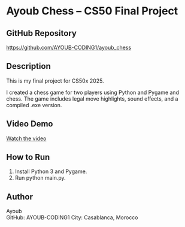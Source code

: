 # Ayoub Chess – CS50 Final Project

## GitHub Repository
https://github.com/AYOUB-CODING1/ayoub_chess

## Description
This is my final project for CS50x 2025.

I created a chess game for two players using Python and Pygame and chess. The game includes legal move highlights, sound effects, and a compiled .exe version.

## Video Demo
[Watch the video](https://youtu.be/NIbBauF8NXk)

## How to Run
1. Install Python 3 and Pygame.
2. Run python main.py.


## Author
Ayoub  
GitHub: AYOUB-CODING1 
City: Casablanca, Morocco
